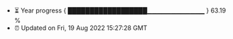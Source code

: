 - ⏳ Year progress { ██████████████████▁▁▁▁▁▁▁▁▁▁▁▁ } 63.19 %
- ⏰ Updated on Fri, 19 Aug 2022 15:27:28 GMT

